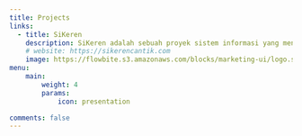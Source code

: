 ```yaml
---
title: Projects
links:
  - title: SiKeren
    description: SiKeren adalah sebuah proyek sistem informasi yang menerapkan fitur utama real-time speech-to-text pada rapat di Dewan Perwakilan Daerah Palangka Raya.
    # website: https://sikerencantik.com
    image: https://flowbite.s3.amazonaws.com/blocks/marketing-ui/logo.svg
menu:
    main: 
        weight: 4
        params:
            icon: presentation

comments: false
---
```


